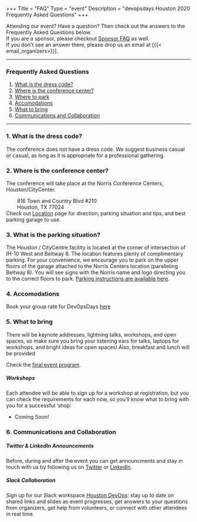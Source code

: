 +++
Title = "FAQ"
Type = "event"
Description = "devopsdays Houston 2020 Frequently Asked Questions"
+++

Attending our event? Have a question? Then check out the answers to the Frequently Asked Questions below. <br/>
If you are a sponsor, please checkout <a href="/events/2020-houston/sponsor/#FAQ">Sponsor FAQ</a> as well. <br/>
If you don't see an answer there, please drop us an email at [{{< email_organizers>}}]. <br/>

<hr/>

<style>
   h3 {
    font-weight: bold;
   }
</style>

<h3>Frequently Asked Questions</h3>
<ol>
<li><a href="#DressCode">What is the dress code?</a></li>
<li><a href="#Directions">Where is the conference center?</a></li>
<li><a href="#Parking">Where to park</a></li>
<li><a href="#Hotel">Accomodations</a></li>
<li><a href="#Bring">What to bring</a></li>
<li><a href="#Communications">Communications and Collaboration</a></li>
</ol>

<hr/>


<a name="DressCode"><h3>1. What is the dress code?</h3></a>
The conference does not have a dress code. We suggest business casual or casual, as long as it is appropriate for a professional gathering.

<a name="Directions"><h3>2. Where is the conference center?</h3></a>
The conference will take place at the Norris Conference Centers, Houston/CityCenter. <br/>
<div style="margin-left:30px">
816 Town and Country Blvd #210<br/>
Houston, TX 77024 
</div>
Check out <a href="/events/2020-houston/location">Location</a> page for direction, parking situation and tips, and best parking garage to use.

<a name="Parking"><h3>3. What is the parking situation?</h3></a>
The Houston / CityCentre facility is located at the corner of intersection of IH-10 West and Beltway 8. The location features plenty of complimentary parking.  For your convenience, we encourage you to park on the upper floors of the garage attached to the Norris Centers location (paralleling Beltway 8). You will see signs with the Norris name and logo directing you to the correct floors to park.  <a href="https://citycentrehouston.com/parking/">Parking instructions are available here</a>.

<a name="Hotel"><h3>4. Accomodations</h3></a>
Book your group rate for DevOpsDays <a href="https://www.marriott.com/event-reservations/reservation-link.mi?id=1579727895142&key=GRP&app=resvlink">here</a>



<a name="Bring"><h3>5. What to bring</h3></a>
There will be keynote addresses, lightning talks, workshops, and open spaces, so make sure you bring your listening ears for talks, laptops for workshops, and bright ideas for open spaces! Also, breakfast and lunch will be provided<br/>

Check the <a href="/events/2020-houston/program/">final event program</a>. <br/>
 
<h5>Workshops</h5>

Each attendee will be able to sign up for a workshop at registration, but you can check the requirements for each now, so you’ll know what to bring with you for a successful ‘shop:

- Coming Soon!

<dl>
<!-- <dt>CI/CD 101 with CircleCI Workshop</dt>
<dd>Please bring a laptop and register accounts on GitHub, CircleCI, DockerHub</dd>
<dt>Quick and Dirty DevSecOps Workshop</dt>
<dd>Please bring a laptop and register an AWS account</dd>
<dt>Continuous Compliance with Chef and InSpec Workshop</dt>
<dd>Please bring a laptop with RDP capability on it</dd>
<dt>From New Cluster to Insight: Deploying Monitoring and Logging to Kubernetes</dt>
<dd>Please bring a laptop with Kubernetes, kubectl, and Helm installed, as well as have access to an account on any of: GCP, Azure, AWS, or DigitalOcean</dd> -->
</dl>

<a name="Communications"><h3>6. Communications and Collaboration</h3></a>
<h5>Twitter & LinkedIn Announcements</h5>
Before, during and after the event you can get announcments and stay in touch with us by following us on <a href="https://twitter.com/DevOpsDaysHTown">Twitter</a> or <a href="https://www.linkedin.com/company/devopsdays-houston">LinkedIn</a>.
<h5>Slack Collaboration</h5>
Sign up for our Slack workspace <a href="https://join.slack.com/t/houstondevops/shared_invite/enQtNTk0NzgyMDI0MTc4LTk1MTVmYTA0NGYzNTg5YTIxNGMwNTljZjc1OWJiNWU2OWZiZGRjZTc3MjllODVlYzJjMDE4MzYyNWYxMjE2Mjg">Houston DevOps</a>: stay up to date on shared links and slides as event progresses, get answers to your questions from organizers, get help from volunteers, or connect with other attendees in real time.

